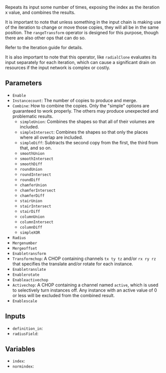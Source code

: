 Repeats its input some number of times, exposing the index as the iteration x value, and combines the results.

It is important to note that unless something in the input chain is making use of the iteration to change or
move those copies, they will all be in the same position. The `rangeTransform` operator is designed for this
purpose, though there are also other ops that can do so.

Refer to the Iteration guide for details.

It is also important to note that this operator, like `radialClone` evaluates its input separately for each
iteration, which can cause a significant drain on resources if the input network is complex or costly.

## Parameters

* `Enable`
* `Instancecount`: The number of copies to produce and merge.
* `Combine`: How to combine the copies. Only the "simple" options are guaranteed to work properly. The others may produce unexpected and problematic results.
  * `simpleUnion`: Combines the shapes so that all of their volumes are included.
  * `simpleIntersect`: Combines the shapes so that only the places where all overlap are included.
  * `simpleDiff`: Subtracts the second copy from the first, the third from that, and so on.
  * `smoothUnion`
  * `smoothIntersect`
  * `smoothDiff`
  * `roundUnion`
  * `roundIntersect`
  * `roundDiff`
  * `chamferUnion`
  * `chamferIntersect`
  * `chamferDiff`
  * `stairUnion`
  * `stairIntersect`
  * `stairDiff`
  * `columnUnion`
  * `columnIntersect`
  * `columnDiff`
  * `simpleXOR`
* `Radius`
* `Mergenumber`
* `Mergeoffset`
* `Enabletransform`
* `Transformchop`: A CHOP containing channels `tx ty tz` and/or `rx ry rz` that specifies the translate and/or rotate for each instance.
* `Enabletranslate`
* `Enablerotate`
* `Enableactivechop`
* `Activechop`: A CHOP containing a channel named `active`, which is used to selectively turn instances off. Any instance with an active value of 0 or less will be excluded from the combined result.
* `Enablescale`

## Inputs

* `definition_in`: 
* `radiusField`: 

## Variables

* `index`: 
* `normindex`: 